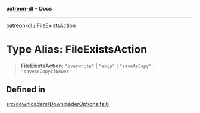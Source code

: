 [**patreon-dl**](../README.md) • **Docs**

***

[patreon-dl](../README.md) / FileExistsAction

# Type Alias: FileExistsAction

> **FileExistsAction**: `"overwrite"` \| `"skip"` \| `"saveAsCopy"` \| `"saveAsCopyIfNewer"`

## Defined in

[src/downloaders/DownloaderOptions.ts:6](https://github.com/patrickkfkan/patreon-dl/blob/3799c917b21e82ba47bd4fda974130f074846e4a/src/downloaders/DownloaderOptions.ts#L6)
